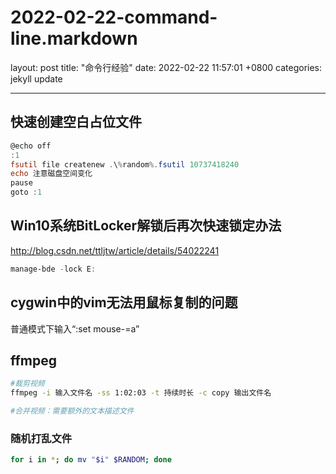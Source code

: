 # 2022-02-22-command-line.markdown

layout: post
title:  "命令行经验"
date:   2022-02-22 11:57:01 +0800
categories: jekyll update

***

## 快速创建空白占位文件

```powershell
@echo off
:1
fsutil file createnew .\%random%.fsutil 10737418240
echo 注意磁盘空间变化
pause
goto :1
```

## Win10系统BitLocker解锁后再次快速锁定办法

<http://blog.csdn.net/ttljtw/article/details/54022241>

```powershell
manage-bde -lock E:
```

## cygwin中的vim无法用鼠标复制的问题

普通模式下输入“:set mouse-=a”

## ffmpeg

```bash
#裁剪视频
ffmpeg -i 输入文件名 -ss 1:02:03 -t 持续时长 -c copy 输出文件名

#合并视频：需要额外的文本描述文件

```

### 随机打乱文件

```bash
for i in *; do mv "$i" $RANDOM; done
```
